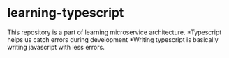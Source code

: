 # learning-typescript

This repository is a part of learning microservice architecture.
\*Typescript helps us catch errors during development
\*Writing typescript is basically writing javascript with less errors.

